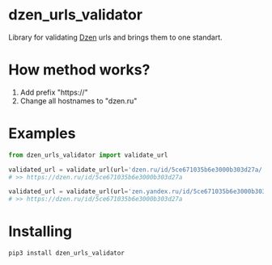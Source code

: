 # dzen_urls_validator

Library for validating [Dzen](https://dzen.ru) urls and brings them to one standart.

# How method works?

1. Add prefix "https://"
2. Change all hostnames to "dzen.ru"


# Examples

```python
from dzen_urls_validator import validate_url

validated_url = validate_url(url='dzen.ru/id/5ce671035b6e3000b303d27a/')
# >> https://dzen.ru/id/5ce671035b6e3000b303d27a

validated_url = validate_url(url='zen.yandex.ru/id/5ce671035b6e3000b303d27a')
# >> https://dzen.ru/id/5ce671035b6e3000b303d27a
```


# Installing

```commandline
pip3 install dzen_urls_validator
```
